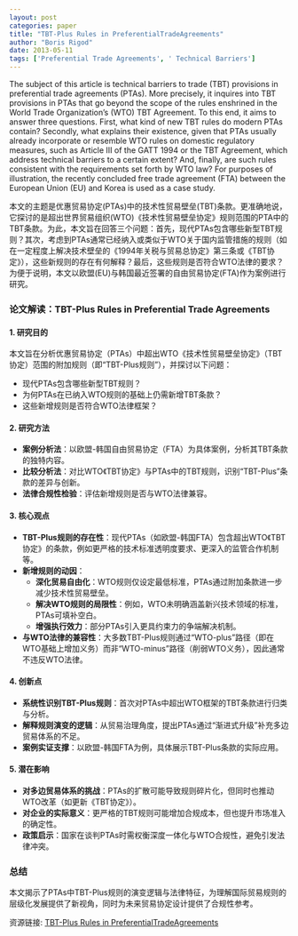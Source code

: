 ```yaml
---
layout: post
categories: paper
title: "TBT-Plus Rules in PreferentialTradeAgreements"
author: "Boris Rigod"
date: 2013-05-11
tags: ['Preferential Trade Agreements', ' Technical Barriers']
---
```


The subject of this article is technical barriers to trade (TBT) provisions in preferential trade agreements (PTAs). More precisely, it inquires into TBT provisions in PTAs that go beyond the scope of the rules enshrined in the World Trade Organization’s (WTO) TBT Agreement. To this end, it aims to answer three questions. First, what kind of new TBT rules do modern PTAs contain? Secondly, what explains their existence, given that PTAs usually already incorporate or resemble WTO rules on domestic regulatory measures, such as Article III of the GATT 1994 or the TBT Agreement, which address technical barriers to a certain extent? And, finally, are such rules consistent with the requirements set forth by WTO law? For purposes of illustration, the recently concluded free trade agreement (FTA) between the European Union (EU) and Korea is used as a case study.

本文的主题是优惠贸易协定(PTAs)中的技术性贸易壁垒(TBT)条款。更准确地说，它探讨的是超出世界贸易组织(WTO)《技术性贸易壁垒协定》规则范围的PTA中的TBT条款。为此，本文旨在回答三个问题：首先，现代PTAs包含哪些新型TBT规则？其次，考虑到PTAs通常已经纳入或类似于WTO关于国内监管措施的规则（如在一定程度上解决技术壁垒的《1994年关税与贸易总协定》第三条或《TBT协定》），这些新规则的存在有何解释？最后，这些规则是否符合WTO法律的要求？为便于说明，本文以欧盟(EU)与韩国最近签署的自由贸易协定(FTA)作为案例进行研究。

### **论文解读：TBT-Plus Rules in Preferential Trade Agreements**  

#### **1. 研究目的**  
本文旨在分析优惠贸易协定（PTAs）中超出WTO《技术性贸易壁垒协定》（TBT协定）范围的附加规则（即“TBT-Plus规则”），并探讨以下问题：  
- 现代PTAs包含哪些新型TBT规则？  
- 为何PTAs在已纳入WTO规则的基础上仍需新增TBT条款？  
- 这些新增规则是否符合WTO法律框架？  

#### **2. 研究方法**  
- **案例分析法**：以欧盟-韩国自由贸易协定（FTA）为具体案例，分析其TBT条款的独特内容。  
- **比较分析法**：对比WTO《TBT协定》与PTAs中的TBT规则，识别“TBT-Plus”条款的差异与创新。  
- **法律合规性检验**：评估新增规则是否与WTO法律兼容。  

#### **3. 核心观点**  
- **TBT-Plus规则的存在性**：现代PTAs（如欧盟-韩国FTA）包含超出WTO《TBT协定》的条款，例如更严格的技术标准透明度要求、更深入的监管合作机制等。  
- **新增规则的动因**：  
  - **深化贸易自由化**：WTO规则仅设定最低标准，PTAs通过附加条款进一步减少技术性贸易壁垒。  
  - **解决WTO规则的局限性**：例如，WTO未明确涵盖新兴技术领域的标准，PTAs可填补空白。  
  - **增强执行效力**：部分PTAs引入更具约束力的争端解决机制。  
- **与WTO法律的兼容性**：大多数TBT-Plus规则通过“WTO-plus”路径（即在WTO基础上增加义务）而非“WTO-minus”路径（削弱WTO义务），因此通常不违反WTO法律。  

#### **4. 创新点**  
- **系统性识别TBT-Plus规则**：首次对PTAs中超出WTO框架的TBT条款进行归类与分析。  
- **解释规则演变的逻辑**：从贸易治理角度，提出PTAs通过“渐进式升级”补充多边贸易体系的不足。  
- **案例实证支撑**：以欧盟-韩国FTA为例，具体展示TBT-Plus条款的实际应用。  

#### **5. 潜在影响**  
- **对多边贸易体系的挑战**：PTAs的扩散可能导致规则碎片化，但同时也推动WTO改革（如更新《TBT协定》）。  
- **对企业的实际意义**：更严格的TBT规则可能增加合规成本，但也提升市场准入的确定性。  
- **政策启示**：国家在谈判PTAs时需权衡深度一体化与WTO合规性，避免引发法律冲突。  

### **总结**  
本文揭示了PTAs中TBT-Plus规则的演变逻辑与法律特征，为理解国际贸易规则的层级化发展提供了新视角，同时为未来贸易协定设计提供了合规性参考。

资源链接: [TBT-Plus Rules in PreferentialTradeAgreements](https://papers.ssrn.com/sol3/papers.cfm?abstract_id=2263159)
